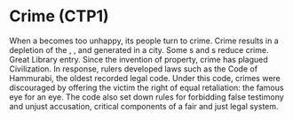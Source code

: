 # Crime (CTP1)

When a becomes too unhappy, its people turn to crime. Crime results in a depletion of the , , and generated in a city. Some s and s reduce crime.
Great Library entry.
Since the invention of property, crime has plagued Civilization. In response, rulers developed laws such as the Code of Hammurabi, the oldest recorded legal code. Under this code, crimes were discouraged by offering the victim the right of equal retaliation: the famous eye for an eye. The code also set down rules for forbidding false testimony and unjust accusation, critical components of a fair and just legal system.